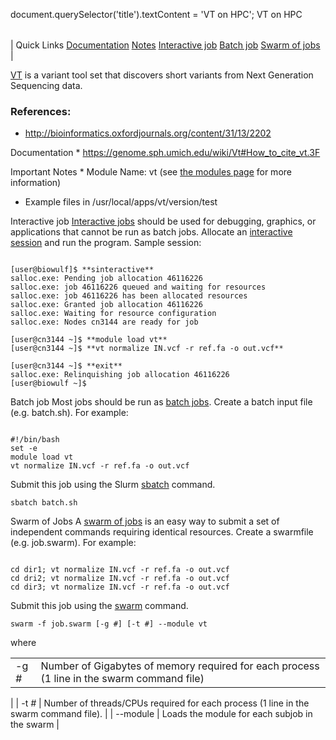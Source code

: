 

document.querySelector('title').textContent = 'VT on HPC';
VT on HPC


|  |
| --- |
| 
Quick Links
[Documentation](#doc)
[Notes](#notes)
[Interactive job](#int) 
[Batch job](#sbatch) 
[Swarm of jobs](#swarm) 
 |

 [VT](http://genome.sph.umich.edu/wiki/Vt#Installation) is a variant 
 tool set that discovers short variants from Next Generation Sequencing data.


### References:

 * <http://bioinformatics.oxfordjournals.org/content/31/13/2202>


Documentation * <https://genome.sph.umich.edu/wiki/Vt#How_to_cite_vt.3F>



Important Notes * Module Name: vt (see [the modules 
 page](/apps/modules.html) for more information)
* Example files in /usr/local/apps/vt/version/test





Interactive job
[Interactive jobs](/docs/userguide.html#int) should be used for debugging, graphics, or applications that cannot be run as batch jobs.
Allocate an [interactive session](/docs/userguide.html#int) and run the program. Sample session:



```

[user@biowulf]$ **sinteractive**
salloc.exe: Pending job allocation 46116226
salloc.exe: job 46116226 queued and waiting for resources
salloc.exe: job 46116226 has been allocated resources
salloc.exe: Granted job allocation 46116226
salloc.exe: Waiting for resource configuration
salloc.exe: Nodes cn3144 are ready for job

[user@cn3144 ~]$ **module load vt**
[user@cn3144 ~]$ **vt normalize IN.vcf -r ref.fa -o out.vcf**

[user@cn3144 ~]$ **exit**
salloc.exe: Relinquishing job allocation 46116226
[user@biowulf ~]$

```




Batch job
Most jobs should be run as [batch jobs](/docs/userguide.html#submit).
Create a batch input file (e.g. batch.sh). For example:



```

#!/bin/bash
set -e
module load vt
vt normalize IN.vcf -r ref.fa -o out.vcf
```

Submit this job using the Slurm [sbatch](/docs/userguide.html) command.



```
sbatch batch.sh
```

Swarm of Jobs 
A [swarm of jobs](/apps/swarm.html) is an easy way to submit a set of independent commands requiring identical resources.
Create a swarmfile (e.g. job.swarm). For example:



```

cd dir1; vt normalize IN.vcf -r ref.fa -o out.vcf
cd dri2; vt normalize IN.vcf -r ref.fa -o out.vcf
cd dir3; vt normalize IN.vcf -r ref.fa -o out.vcf

```

Submit this job using the [swarm](/apps/swarm.html) command.



```
swarm -f job.swarm [-g #] [-t #] --module vt
```

where
 

|  |  |
| --- | --- |
| -g *#*  | Number of Gigabytes of memory required for each process (1 line in the swarm command file)
  |
| -t *#* | Number of threads/CPUs required for each process (1 line in the swarm command file).
  |
| --module  | Loads the module for each subjob in the swarm  |




